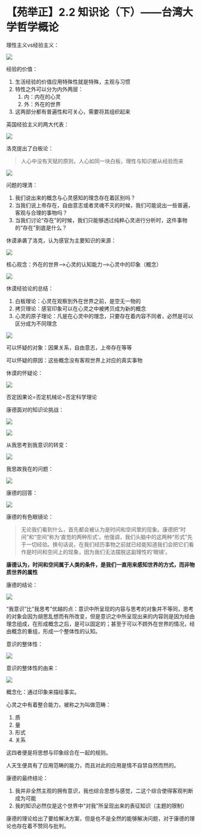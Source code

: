 # 【苑举正】2.2 知识论（下）——台湾大学哲学概论

理性主义vs经验主义：

![](image/5v1s456rwk.png "")

经验的价值：

1. 生活经验的价值应用特殊性就是特殊，主观与习惯
2. 特性之外可以分为内外两层：
	1. 内：内在的心灵
	2. 外：外在的世界
3. 这两部分都有普遍性和可关心，需要将其组织起来

英国经验主义的两大代表：

![](image/hm6ufewxyb.png "")

洛克提出了白板论：

> 人心中没有天赋的原则，人心如同一块白板，理性与知识都从经验而来


![](image/xqobcgln-3.png "")

问题的理清：

1. 我们说出来的概念与心灵感知的理念存在着区别吗？
2. 当我们说上帝存在，自由意志或者灵魂不灭的时候，我们可能说出一些普遍，客观与合理的事物吗？
3. 当我们讨论“存在”的时候，我们只能够透过纯粹心灵进行分析时，这件事物的“存在”到底是什么？

休谟承袭了洛克，认为感官为主要知识的来源：

![](image/jups_z6ue8.png "")

核心观念：外在的世界——>心灵的认知能力——>心灵中的印象（概念）

![](image/-fepwb7zow.png "")

休谟经验论的总结：

1. 白板理论：心灵在观察到外在世界之前，是空无一物的
2. 拷贝理论：感官印象可以在心灵之中被拷贝成为新的概念
3. 心灵的原子理论：凡是在心灵中的理念，只要存在着内容不同者，必然是可以区分成为不同理念

![](image/93avj0baci.png "")

可以怀疑的对象：因果关系，自由意志，上帝存在等等

可以怀疑的原因：这些概念没有客观世界上对应的真实事物

休谟的怀疑论：

![](image/qva1zwd7xk.png "")

否定因果论=否定机械论=否定科学理论

康德面对的知识论挑战：

![](image/f_ngk2-m6l.png "")

![](image/ot1fdyhh60.png "")

从我思考到我意识的转变：

![](image/jx27rzp17f.png "")

我思故我在的问题：

![](image/4mpf6p7qmz.png "")

康德的回答：

![](image/ktiij7-dt_.png "")

康德的有色眼镜论：

> 无论我们看到什么，首先都会被认为是时间和空间里的现象。康德把“时间”和“空间”称为‘直觉的两种形式’。他强调，我们头脑中的这两种“形式”先于一切经验。换句话说，在我们经历事物之前就已经能知道我们会把它们看作是时间和空间上的现象，因为我们无法摆脱这副理性的‘眼镜’。


**康德认为，时间和空间属于人类的条件，是我们一直用来感知世界的方式，而非物质世界的属性**



康德的结论：

![](image/ab-lgp5_0h.png "")

“我意识”比”我思考”优越的点：意识中所呈现的内容与思考的对象并不等同，思考的对象会因为胡思乱想而有所改变，但是意识之中所呈现出来的内容则是因为经由理念组成，在形成概念之后，是可以固定的；甚至于可以不顾外在世界的情况，经由概念的重组，形成一个整体性的认知。

意识的整体性：

![](image/02mp0_cjto.png "")

意识的整体性的由来：

![](image/b2ngca704-.png "")

概念化：通过印象来描绘事实。

心灵之中有着整合能力，被称之为叫做范畴：

1. 质
2. 量
3. 形式
4. 关系

这四者便是将思想与印象综合在一起的规则。

人天生便具有了应用范畴的能力，而且对此的应用是情不自禁自然而然的。

康德的最终结论：

1. 我并非全然主观的拥有意识，我也综合思想与感觉，二这个综合使得客观判断成为可能
2. 我的知识必然仅是这个世界中“对我”所呈现出来的表征知识（主题的限制）

康德的理论给出了要给解决方案，但是也不是全然的能够解决问题，对于康德的理论也存在着不赞同与批判。

